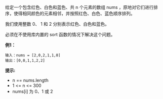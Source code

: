 给定一个包含红色、白色和蓝色、共 n 个元素的数组 nums ，原地对它们进行排序，使得相同颜色的元素相邻，并按照红色、白色、蓝色顺序排列。

我们使用整数 0、 1 和 2 分别表示红色、白色和蓝色。

必须在不使用库内置的 sort 函数的情况下解决这个问题。

**例1：**
```
输入：nums = [2,0,2,1,1,0]
输出：[0,0,1,1,2,2]
```


**提示:**

- n == nums.length
- 1 <= n <= 300
- nums[i] 为 0、1 或 2


